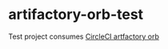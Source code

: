 # artifactory-orb-test
Test project consumes [CircleCI artfactory orb](https://github.com/CircleCI-Public/artifactory-orb)

